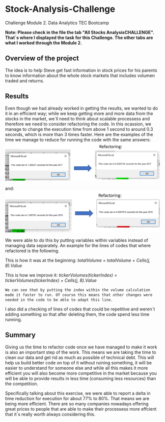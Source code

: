 # Stock-Analysis-Challenge
Challenge Module 2. Data Analytics TEC Bootcamp

**Note: Please check in the file the tab "All Stocks AnalysisCHALLENGE". That´s where I displayed the task for this Challenge. The other tabs are what I worked through the Module 2.**

## Overview of the project
The idea is to help Steve get fast information in stock prices for his parents to know information about the whole stock markets that includes volumen traded and returns.

## Results
Even though we had already worked in getting the results, we wanted to do it in an efficient way; while we keep getting more and more data from the stocks in the market, we´ll need to think about scalable processess and therefore we need to consider refactoring the code. In this ocassion, we manage to change the execution time from above 1 second to around 0.3 seconds, which is more than 3 times faster. Here are the examples of the time we manage to reduce for running the code with the same answers: 
![Alt text](Resources/VBA_Challenge_2017.png "Reduction of time when refactoring code for 2017 output")

and:
![Alt text](Resources/VBA_Challenge_2018.png "Reduction of time when refactoring code for 2018 output")

We were able to do this by putting variables within variables instead of managing data separately. An example for the lines of codes that where refactored is the following.

This is how it was at the beginning: *totalVolume = totalVolume + Cells(j, 8).Value*

This is how we improve it: *tickerVolumes(tickerIndex) = tickerVolumes(tickerIndex) + Cells(j, 8).Value*


    We can see that by putting the index within the volume calculation made it faster to run. Of course this means that other changes were needed in the code to be able to adapt this line.


I also did a checking of lines of codes that could be repetitive and weren´t adding something so that after deleting them, the code spend less time running.


## Summary

Giving us the time to refactor code once we have managed to make it work is also an important step of the work. This means we are taking the time to clean our data and get rid as much as possible of technical debt. This will help us build better code on top of it without ruining something, it will be easier to understand for someone else and while all this makes it more efficient you will also become more competitive in the market because you will be able to provide results in less time (consuming less resources) than the competition.

Specifically talking about this exercise, we were able to report a delta in time reduction for execution for about 77% to 80%. That means we are being more efficient. There are so many companies nowadays offering great prices to people that are able to make their processess more effcient that it´s really worth always considering this.
